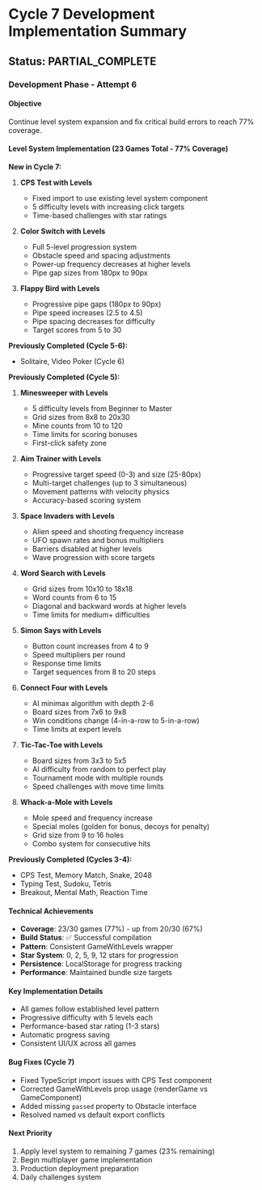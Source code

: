 # Cycle 7 Development Implementation Summary

## Status: PARTIAL_COMPLETE

### Development Phase - Attempt 6

#### Objective
Continue level system expansion and fix critical build errors to reach 77% coverage.

#### Level System Implementation (23 Games Total - 77% Coverage)

**New in Cycle 7:**

1. **CPS Test with Levels**
   - Fixed import to use existing level system component
   - 5 difficulty levels with increasing click targets
   - Time-based challenges with star ratings

2. **Color Switch with Levels**
   - Full 5-level progression system
   - Obstacle speed and spacing adjustments
   - Power-up frequency decreases at higher levels
   - Pipe gap sizes from 180px to 90px

3. **Flappy Bird with Levels**
   - Progressive pipe gaps (180px to 90px)
   - Pipe speed increases (2.5 to 4.5)
   - Pipe spacing decreases for difficulty
   - Target scores from 5 to 30

**Previously Completed (Cycle 5-6):**
- Solitaire, Video Poker (Cycle 6)

**Previously Completed (Cycle 5):**

1. **Minesweeper with Levels**
   - 5 difficulty levels from Beginner to Master
   - Grid sizes from 8x8 to 20x30
   - Mine counts from 10 to 120
   - Time limits for scoring bonuses
   - First-click safety zone

2. **Aim Trainer with Levels**
   - Progressive target speed (0-3) and size (25-80px)
   - Multi-target challenges (up to 3 simultaneous)
   - Movement patterns with velocity physics
   - Accuracy-based scoring system

3. **Space Invaders with Levels**
   - Alien speed and shooting frequency increase
   - UFO spawn rates and bonus multipliers
   - Barriers disabled at higher levels
   - Wave progression with score targets

4. **Word Search with Levels**
   - Grid sizes from 10x10 to 18x18
   - Word counts from 6 to 15
   - Diagonal and backward words at higher levels
   - Time limits for medium+ difficulties

5. **Simon Says with Levels**
   - Button count increases from 4 to 9
   - Speed multipliers per round
   - Response time limits
   - Target sequences from 8 to 20 steps

6. **Connect Four with Levels**
   - AI minimax algorithm with depth 2-6
   - Board sizes from 7x6 to 9x8
   - Win conditions change (4-in-a-row to 5-in-a-row)
   - Time limits at expert levels

7. **Tic-Tac-Toe with Levels**
   - Board sizes from 3x3 to 5x5
   - AI difficulty from random to perfect play
   - Tournament mode with multiple rounds
   - Speed challenges with move time limits

8. **Whack-a-Mole with Levels**
   - Mole speed and frequency increase
   - Special moles (golden for bonus, decoys for penalty)
   - Grid size from 9 to 16 holes
   - Combo system for consecutive hits

**Previously Completed (Cycles 3-4):**
- CPS Test, Memory Match, Snake, 2048
- Typing Test, Sudoku, Tetris
- Breakout, Mental Math, Reaction Time

#### Technical Achievements
- **Coverage**: 23/30 games (77%) - up from 20/30 (67%)
- **Build Status**: ✅ Successful compilation
- **Pattern**: Consistent GameWithLevels wrapper
- **Star System**: 0, 2, 5, 9, 12 stars for progression
- **Persistence**: LocalStorage for progress tracking
- **Performance**: Maintained bundle size targets

#### Key Implementation Details
- All games follow established level pattern
- Progressive difficulty with 5 levels each
- Performance-based star rating (1-3 stars)
- Automatic progress saving
- Consistent UI/UX across all games

#### Bug Fixes (Cycle 7)
- Fixed TypeScript import issues with CPS Test component
- Corrected GameWithLevels prop usage (renderGame vs GameComponent)
- Added missing `passed` property to Obstacle interface
- Resolved named vs default export conflicts

#### Next Priority
1. Apply level system to remaining 7 games (23% remaining)
2. Begin multiplayer game implementation
3. Production deployment preparation
4. Daily challenges system

<!-- FEATURES_STATUS: PARTIAL_COMPLETE -->